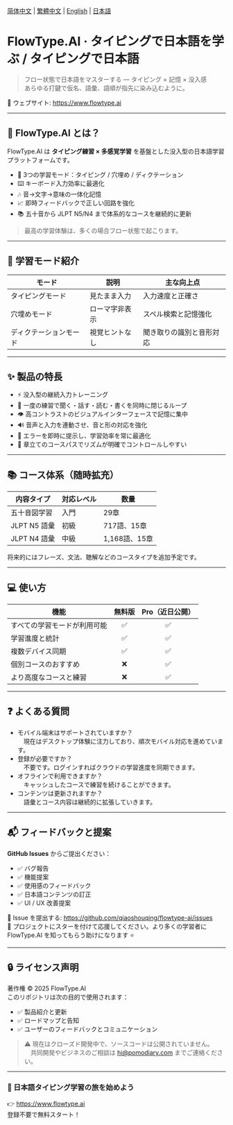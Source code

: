 [简体中文](README.md) | [繁體中文](README_tw.md) | [English](README_en.md) | [日本語](README_ja.md)

# FlowType.AI · タイピングで日本語を学ぶ / タイピングで日本語
> フロー状態で日本語をマスターする — タイピング × 記憶 × 没入感  
> あらゆる打鍵で仮名、語彙、語順が指先に染み込むように。

📍 ウェブサイト: https://www.flowtype.ai  

---

## 🌊 FlowType.AI とは？

FlowType.AI は **タイピング練習 × 多感覚学習** を基盤とした没入型の日本語学習プラットフォームです。

- 🎯 3つの学習モード：タイピング / 穴埋め / ディクテーション
- ⌨️ キーボード入力効率に最適化
- 🎶 音→文字→意味の一体化記憶
- 📈 即時フィードバックで正しい回路を強化
- 📚 五十音から JLPT N5/N4 まで体系的なコースを継続的に更新

> 最高の学習体験は、多くの場合フロー状態で起こります。

---

## 🧩 学習モード紹介

| モード | 説明 | 主な向上点 |
|------|------|------|
| タイピングモード | 見たまま入力 | 入力速度と正確さ |
| 穴埋めモード | ローマ字非表示 | スペル検索と記憶強化 |
| ディクテーションモード | 視覚ヒントなし | 聞き取りの識別と音形対応 |

---

## ✨ 製品の特長

- ⚡ 没入型の継続入力トレーニング
- 🔁 一度の練習で聞く・話す・読む・書くを同時に閉じるループ
- 👁️ 高コントラストのビジュアルインターフェースで記憶に集中
- 🔊 音声と入力を連動させ、音と形の対応を強化
- 🎯 エラーを即時に提示し、学習効率を常に最適化
- 🧭 章立てのコースパスでリズムが明確でコントロールしやすい

---

## 📚 コース体系（随時拡充）

| 内容タイプ | 対応レベル | 数量 |
|--------|--------|-----|
| 五十音図学習 | 入門 | 29章 |
| JLPT N5 語彙 | 初級 | 717語、15章 |
| JLPT N4 語彙 | 中級 | 1,168語、15章 |

将来的にはフレーズ、文法、聴解などのコースタイプを追加予定です。

---

## 💻 使い方

| 機能 | 無料版 | Pro（近日公開） |
|---------|:---:|:---:|
| すべての学習モードが利用可能 | ✅ | ✅ |
| 学習進度と統計 | ✅ | ✅ |
| 複数デバイス同期 | ✅ | ✅ |
| 個別コースのおすすめ | ❌ | ✅ |
| より高度なコースと練習 | ❌ | ✅ |

---

## ❓ よくある質問

- モバイル端末はサポートされていますか？  
　現在はデスクトップ体験に注力しており、順次モバイル対応を進めています。
- 登録が必要ですか？  
　不要です。ログインすればクラウドの学習進度を同期できます。
- オフラインで利用できますか？  
　キャッシュしたコースで練習を続けることができます。
- コンテンツは更新されますか？  
　語彙とコース内容は継続的に拡張していきます。

---

## 📬 フィードバックと提案

**GitHub Issues** からご提出ください：

- ✅ バグ報告
- ✅ 機能提案
- ✅ 使用感のフィードバック
- ✅ 日本語コンテンツの訂正
- ✅ UI / UX 改善提案

📌 Issue を提出する: https://github.com/qiaoshouqing/flowtype-ai/issues  
📌 プロジェクトにスターを付けて応援してください。より多くの学習者に FlowType.AI を知ってもらう助けになります ⭐

---

## 🔒 ライセンス声明

著作権 © 2025 FlowType.AI  
このリポジトリは次の目的で使用されます：

- ✅ 製品紹介と更新
- ✅ ロードマップと告知
- ✅ ユーザーのフィードバックとコミュニケーション

> ⚠️ 現在はクローズド開発中で、ソースコードは公開されていません。  
　共同開発やビジネスのご相談は hi@pomodiary.com までご連絡ください。

---

### 🎌 日本語タイピング学習の旅を始めよう

👉 https://www.flowtype.ai  
登録不要で無料スタート！
